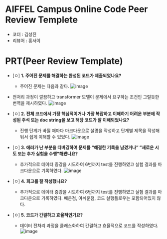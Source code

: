 # AIFFEL Campus Online Code Peer Review Templete
- 코더 : 김성진
- 리뷰어 : 홍서이


# PRT(Peer Review Template)
- [ㅇ]  **1. 주어진 문제를 해결하는 완성된 코드가 제출되었나요?**
    - 주어진 문제는 다음과 같다.
![image](https://github.com/hongseoi/aiffel_goingdeeper/assets/90823683/2206180a-79a7-48d9-b3ea-26d964e70fd3)

- 전처리 과정이 깔끔하고 transformer 모델이 문제에서 요구하는 조건인 그럴듯한 번역을 제시하였다.
![image](https://github.com/hongseoi/aiffel_goingdeeper/assets/90823683/44d571db-db4a-44a6-91d3-7b4fcfff31ca)
   
- [ㅇ]  **2. 전체 코드에서 가장 핵심적이거나 가장 복잡하고 이해하기 어려운 부분에 작성된 
  주석 또는 doc string을 보고 해당 코드가 잘 이해되었나요?**
  - 진행 단계가 바뀔 때마다 마크다운으로 설명을 작성하고 단계별 제목을 작성해둬서 쉽게 이해할 수 있었다.
 ![image](https://github.com/hongseoi/aiffel_goingdeeper/assets/90823683/04ad6ed2-4ab4-4c03-b481-fd5ec6a5188b)

  
- [ㅇ]  **3. 에러가 난 부분을 디버깅하여 문제를 “해결한 기록을 남겼거나” 
  ”새로운 시도 또는 추가 실험을 수행”해봤나요?**
  - 추가적으로 데이터 증강을 시도하여 6번까지 test를 진행하였고 실험 결과를 마크다운으로 기록하였다.
![image](https://github.com/hongseoi/aiffel_goingdeeper/assets/90823683/c4268db6-d826-4879-af9e-b1edc1b01353)
  
- [ㅇ]  **4. 회고를 잘 작성했나요?**
  - 추가적으로 데이터 증강을 시도하여 6번까지 test를 진행하였고 실험 결과를 마크다운으로 기록하였다. 배운점, 아쉬운점, 코드 실행플로우는 포함되어있지 않다.
    
- [ㅇ]  **5. 코드가 간결하고 효율적인가요?**
  - 데이터 전처리 과정을 클래스화하여 간결하고 효율적으로 코드를 작성하였다.
  ![image](https://github.com/hongseoi/aiffel_goingdeeper/assets/90823683/f6f2715d-3d2c-4c6d-b253-068ef91785f0)

